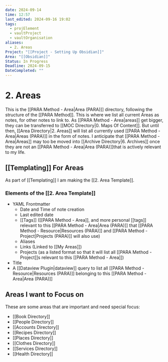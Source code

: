 ```yaml
---
date: 2024-09-14
time: 12:57
last_edited: 2024-09-16 19:02
tags:
  - projElement
  - vaultProject
  - vaultOrganisation
aliases:
  - 2. Areas
Project: "[[Project - Setting Up Obsidian]]"
Area: "[[Obsidian]]"
Status: In Progress
Deadline: 2024-09-15
DateCompleted: ""
---
```

# 2. Areas
This is the [[PARA Method - Area|Area (PARA)]] directory, following the structure of the [[PARA Method]].
This is where we list all current Areas as notes, for other notes to link to. As [[PARA Method - Area|areas]] get bigger, they can be transferred to [[MOC Directory|0. Maps Of Content]]. But until then, [[Area Directory|2. Areas]] will list all currently used [[PARA Method - Area|Areas (PARA)]] in the form of notes. I anticipate that [[PARA Method - Area|Areas]] may too be moved into [[Archive Directory|6. Archives]] once they are not an [[PARA Method - Area|Area (PARA)]]that is actively relevant to my life.

## [[Templating]] For Areas
As part of [[Templating]] I am making the [[2. Area Template]].

### Elements of the [[2. Area Template]]
- YAML Frontmatter
	- Date and Time of note creation
	- Last edited date
	- [[Tags]] ([[PARA Method - Area]], and more personal [[tags]] relevant to this [[PARA Method - Area|Area (PARA)]] that [[PARA Method - Resource|Resources (PARA)]] and [[PARA Method - Project|Projects (PARA)]] will also use)
	- Aliases
	- Links (Linked to [[My Areas]])
	- Projects (as a listed format so that it will list all [[PARA Method - Project]]s relevant to this [[PARA Method - Area]])
- Title
- A [[Dataview Plugin|dataview]] query to list all [[PARA Method - Resource|Resources (PARA)]] belonging to this [[PARA Method - Area|Area (PARA)]]

## Areas I want to Focus on
These are some areas that are important and need special focus:
- [[Book Directory]]
- [[People Directory]]
- [[Accounts Directory]]
- [[Recipes Directory]]
- [[Places Directory]]
- [[Clothes Directory]]
- [[Services Directory]]
- [[Health Directory]]
